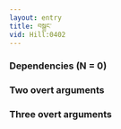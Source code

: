 ```yaml
---
layout: entry
title: བསྒྲང་
vid: Hill:0402
---
```

### Dependencies (N = 0)


### Two overt arguments


### Three overt arguments

